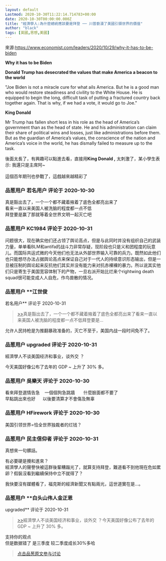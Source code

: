 ```yaml
---
layout: default
Lastmod: 2020-10-30T11:22:14.714783+00:00
date: 2020-10-30T00:00:00.000Z
title: "經濟學人:為什麼總統應該要是拜登 ── 川普褻瀆了美國引領世界的價值"
author: "black"
tags: [英國,思想,美國]
---
```


來源:https://www.economist.com/leaders/2020/10/29/why-it-has-to-be-biden  
  
**Why it has to be Biden**  
  
**Donald Trump has desecrated the values that make America a beacon to the world**  
  
  
"Joe Biden is not a miracle cure for what ails America. But he is a good man who would restore steadiness and civility to the White House. He is equipped to begin the long, difficult task of putting a fractured country back together again. That is why, if we had a vote, it would go to Joe."  
  
**King Donald**  
  
Mr Trump has fallen short less in his role as the head of America’s government than as the head of state. He and his administration can claim their share of political wins and losses, just like administrations before them. But as the guardian of America’s values, the conscience of the nation and America’s voice in the world, he has dismally failed to measure up to the task.  
  
後面太長了，有興趣可以點進去看，直接用**King Donald ,** 太刺激了，某小學生表示: 我還只是主席阿~  
   
這個百年期刊也參戰了，這戲越來越精彩了

            
### 品葱用户 **若名用户** 评论于 2020-10-30
        
真是豁出去了，一个一个都不藏着掖着了底色全都亮出来了  
看来一直以来美国人被洗脑的程度都一点不低  
拜登要是赢了那就等着全世界文明一起灭亡吧
        


            
### 品葱用户 **KC1984** 评论于 2020-10-31
        
问题很大，现在确实他们还占领了舆论高点，但是与此同时并没有组织自己的武装力量，单单看BLM和antifa的战斗力非常存疑，现阶段也只是义和团程度的玩意儿。而国际共运式微的今天他们也无法从外部世界输入可靠的兵力。既然如此他们也只能想尽办法占据舆论高点来保证自己对于一代人的持续意识形态输出，但是一旦被压制的舆论起来反抗他们其实并没有能力来对抗赤裸裸的暴力。所以说其实他们只是寄生于美国宽容体制下的产物，一旦右派开始比烂来个rightwing death squad很可能变成人人自危，作鸟兽散的情况。
        


            
### 品葱用户 **江世俊 
若名用户** 评论于 2020-10-31
        
> [\>>]( "/article/item_id-528312#")真是豁出去了，一个一个都不藏着掖着了底色全都亮出来了看来一直以来美国人被洗脑的程度都一点不低拜登要是...

  
允许人民持枪是为推翻暴政准备的，灭亡不至于，美国内战一段时间免不了。
        


            
### 品葱用户 **upgraded** 评论于 2020-10-31
        
經濟學人不谈美国经济和事业，谈外交 ？  
  
今天美国好像公布了去年的 GDP ~ 上升了 30% 多。
        


            
### 品葱用户 **吳樂天** 评论于 2020-10-30
        
看來拜登選情告急    一個個狗急跳牆       什麼臉面都不要了  
早點跳出來也好      以後要清算才不會傷及無辜
        


            
### 品葱用户 **HFirework** 评论于 2020-10-30
        
美国引领世界=恰全世界独裁者的烂钱？
        


            
### 品葱用户 **民主信仰者** 评论于 2020-10-31
        
真想來一句髒話。  
  
有必要硬是攪和進來？  
經濟學人的聲譽快被這群後輩糟蹋光了，就算支持拜登，難道看不到他現在危如累卵？假裝沒看到繼續保持中立不就得了？  
  
我快要沒有媒體看了，福克斯的經濟新聞又有點兩光，這世道實在是...。
        


            
### 品葱用户 **白头山伟人金正恩 
upgraded** 评论于 2020-10-31
        
> [\>>]( "/article/item_id-528325#")經濟學人不谈美国经济和事业，谈外交 ？今天美国好像公布了去年的 GDP ~ 上升了 30% 多。

  
  
支持你的观点  
但是数据错了 是三季度 较二季度成长30%多哈
        






> [点击品葱原文参与讨论](https://pincong.rocks/article/25672)

